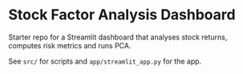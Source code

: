 # Stock Factor Analysis Dashboard

Starter repo for a Streamlit dashboard that analyses stock returns, computes risk metrics and runs PCA.

See `src/` for scripts and `app/streamlit_app.py` for the app.
